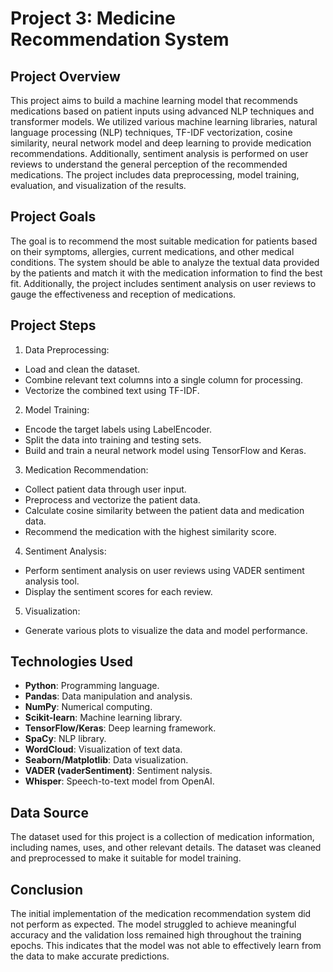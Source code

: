 # Project 3: Medicine Recommendation System

## Project Overview
This project aims to build a machine learning model that recommends medications based on patient inputs using advanced NLP techniques and transformer models. We utilized various machine learning libraries, natural language processing (NLP) techniques, TF-IDF vectorization, cosine similarity, neural network model and deep learning to provide medication recommendations. Additionally, sentiment analysis is performed on user reviews to understand the general perception of the recommended medications. The project includes data preprocessing, model training, evaluation, and visualization of the results.

## Project Goals
The goal is to recommend the most suitable medication for patients based on their symptoms, allergies, current medications, and other medical conditions. The system should be able to analyze the textual data provided by the patients and match it with the medication information to find the best fit. Additionally, the project includes sentiment analysis on user reviews to gauge the effectiveness and reception of medications.

## Project Steps
1. Data Preprocessing:
- Load and clean the dataset.
- Combine relevant text columns into a single column for processing.
- Vectorize the combined text using TF-IDF.

2. Model Training:
- Encode the target labels using LabelEncoder.
- Split the data into training and testing sets.
- Build and train a neural network model using TensorFlow and Keras.

3. Medication Recommendation:
- Collect patient data through user input.
- Preprocess and vectorize the patient data.
- Calculate cosine similarity between the patient data and medication data.
- Recommend the medication with the highest similarity score.

4. Sentiment Analysis:
- Perform sentiment analysis on user reviews using VADER sentiment analysis tool.
- Display the sentiment scores for each review.

5. Visualization:
- Generate various plots to visualize the data and model performance.

## Technologies Used
- **Python**: Programming language.
- **Pandas**: Data manipulation and analysis.
- **NumPy**: Numerical computing.
- **Scikit-learn**: Machine learning library.
- **TensorFlow/Keras**: Deep learning framework.
- **SpaCy**: NLP library.
- **WordCloud**: Visualization of text data.
- **Seaborn/Matplotlib**: Data visualization.
- **VADER (vaderSentiment)**: Sentiment nalysis. 
- **Whisper**: Speech-to-text model from OpenAI.

## Data Source
The dataset used for this project is a collection of medication information, including names, uses, and other relevant details. The dataset was cleaned and preprocessed to make it suitable for model training.

## Conclusion
The initial implementation of the medication recommendation system did not perform as expected. The model struggled to achieve meaningful accuracy and the validation loss remained high throughout the training epochs. This indicates that the model was not able to effectively learn from the data to make accurate predictions.
